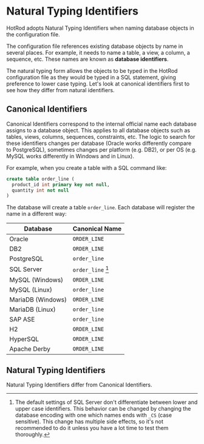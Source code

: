 # Natural Typing Identifiers

HotRod adopts Natural Typing Identifiers when naming database objects in the configuration file.

The configuration file references existing database objects by name in several places. For example,
it needs to name a table, a view, a column, a sequence, etc. These names are known as **database identifiers**.

The natural typing form allows the objects to be typed in the HotRod configuration file
as they would be typed in a SQL statement, giving preference to lower case typing. Let's look at canonical
identifiers first to see how they differ from natural identifiers.

## Canonical Identifiers

Canonical Identifiers correspond to the internal official name each database assigns to a database object. This applies to all
database objects such as tables, views, columns, sequences, constraints, etc. The logic to search for these
identifiers changes per database (Oracle works differently compare to PostgreSQL), sometimes changes per platform (e.g. DB2), 
or per OS (e.g. MySQL works differently in Windows and in Linux).

For example, when you create a table with a SQL command like:

```sql
create table order_line (
  product_id int primary key not null,
  quantity int not null
)
```

The database will create a table `order_line`. Each database will register the name in a different way:

| Database | Canonical Name |
| -- | -- |
| Oracle | `ORDER_LINE` |
| DB2 | `ORDER_LINE` |
| PostgreSQL | `order_line` |
| SQL Server | `order_line` [^1] |
| MySQL (Windows) | `ORDER_LINE` |
| MySQL (Linux) | `order_line` |
| MariaDB (Windows) | `ORDER_LINE` |
| MariaDB (Linux) | `order_line` |
| SAP ASE | `order_line` |
| H2 | `ORDER_LINE` |
| HyperSQL | `ORDER_LINE` |
| Apache Derby | `ORDER_LINE` |

[^1]: The default settings of SQL Server don't differentiate between lower and upper case identifiers. This behavior can be changed
by changing the database encoding with one which names ends with `_CS` (case sensitive). This change has multiple side effects, so it's
not recommended to do it unless you have a lot time to test them thoroughly.



## Natural Typing Identifiers

Natural Typing Identifiers differ from Canonical Identifiers. 


